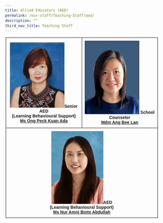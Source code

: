 ```yaml
---
title: Allied Educators (AED)
permalink: /our-staff/Teaching-Staff/aed/
description: ""
third_nav_title: Teaching Staff
---
```

<style type="text/css">
.tg  {border-collapse:collapse;border-spacing:0;margin:0px auto;}
.tg td{border-color:black;border-style:solid;border-width:1px;font-family:Arial, sans-serif;font-size:14px;
  overflow:hidden;padding:10px 5px;word-break:normal;}
.tg th{border-color:black;border-style:solid;border-width:1px;font-family:Arial, sans-serif;font-size:14px;
  font-weight:normal;overflow:hidden;padding:10px 5px;word-break:normal;}
.tg .tg-wa1i{font-weight:bold;text-align:center;vertical-align:middle}
</style>
<table class="tg" style="undefined;table-layout: fixed; width: 500px">
<colgroup>
<col style="width: 250px">
<col style="width: 250px">
</colgroup>
<tbody>
  <tr>
    <td class="tg-wa1i"><img src="/images/aed1.jpeg" 
     style="width:75%">Senior AED<br>(Learning Behavioural Support)<br><a href="mailto:ong_peck_kuan@schools.gov.sg">Ms Ong Peck Kuan Ada</a></td>
    <td class="tg-wa1i"><img src="/images/Mdm%20Ang%20Bee%20Lan%201.jpeg" 
     style="width:75%">
			School Counselor<br><a href="mailto:ang_bee_lan@schools.gov.sg" target="">Mdm Ang Bee Lan</a></td>
  </tr>
  <tr>
    <td class="tg-wa1i" colspan="2"><img src="/images/aed3.jpeg" 
     style="width:35%">AED<br>(Learning Behavioural Support)<br><a class="" href="mailto:nur_amni_abdullah@schools.gov.sg">Ms Nur Amni Binte Abdullah</td>
  </tr>
</tbody>
</table>